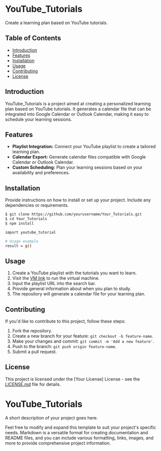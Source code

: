 # YouTube_Tutorials

Create a learning plan based on YouTube tutorials.

## Table of Contents

- [Introduction](#introduction)
- [Features](#features)
- [Installation](#installation)
- [Usage](#usage)
- [Contributing](#contributing)
- [License](#license)

## Introduction

YouTube_Tutorials is a project aimed at creating a personalized learning plan based on YouTube tutorials. It generates a calendar file that can be integrated into Google Calendar or Outlook Calendar, making it easy to schedule your learning sessions.

## Features

- **Playlist Integration:** Connect your YouTube playlist to create a tailored learning plan.
- **Calendar Export:** Generate calendar files compatible with Google Calendar or Outlook Calendar.
- **Custom Scheduling:** Plan your learning sessions based on your availability and preferences.

## Installation

Provide instructions on how to install or set up your project. Include any dependencies or requirements.
```bash
$ git clone https://github.com/yourusername/Your_Tutorials.git
$ cd Your_Tutorials
$ npm install

import youtube_tutorial

# Usage example
result = g()
```

## Usage

1. Create a YouTube playlist with the tutorials you want to learn.
2. Visit the [VM link](#) to run the virtual machine.
3. Input the playlist URL into the search bar.
4. Provide general information about when you plan to study.
5. The repository will generate a calendar file for your learning plan.

## Contributing

If you'd like to contribute to this project, follow these steps:

1. Fork the repository.
2. Create a new branch for your feature: `git checkout -b feature-name`.
3. Make your changes and commit: `git commit -m 'Add a new feature'`.
4. Push to the branch: `git push origin feature-name`.
5. Submit a pull request.

## License

This project is licensed under the [Your License] License - see the [LICENSE.md](LICENSE.md) file for details.
# YouTube_Tutorials

A short description of your project goes here.



Feel free to modify and expand this template to suit your project's specific needs. Markdown is a versatile format for creating documentation and README files, and you can include various formatting, links, images, and more to provide comprehensive project information.
